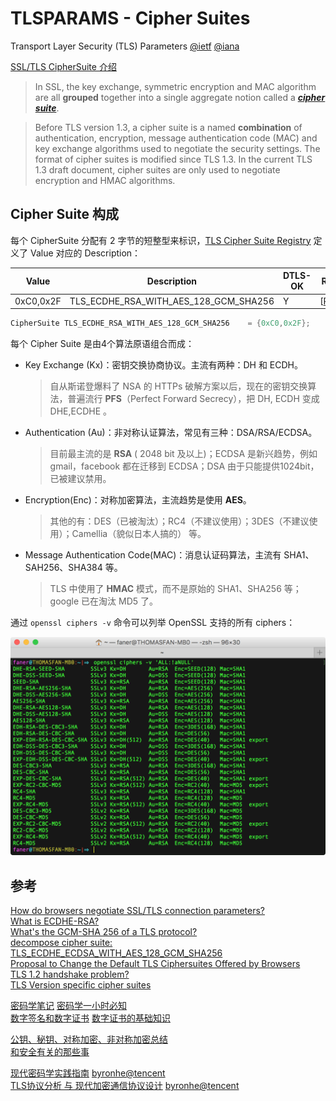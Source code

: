 # TLSPARAMS - Cipher Suites
Transport Layer Security (TLS) Parameters [@ietf](https://www.ietf.org/assignments/tls-parameters/tls-parameters.txt) [@iana](https://www.iana.org/assignments/tls-parameters/tls-parameters.xhtml)

[SSL/TLS CipherSuite 介绍](https://blog.helong.info/blog/2015/01/23/ssl_tls_ciphersuite_intro/)  

> In SSL, the key exchange, symmetric encryption and MAC algorithm are all **grouped** together into a single aggregate notion called a [***cipher suite***](https://en.wikipedia.org/wiki/Cipher_suite).

> Before TLS version 1.3, a cipher suite is a named **combination** of authentication, encryption, message authentication code (MAC) and key exchange algorithms used to negotiate the security settings. The format of cipher suites is modified since TLS 1.3. In the current TLS 1.3 draft document, cipher suites are only used to negotiate encryption and HMAC algorithms.

## Cipher Suite 构成
每个 CipherSuite 分配有 2 字节的短整型来标识，[TLS Cipher Suite Registry](https://www.iana.org/assignments/tls-parameters/tls-parameters.xhtml#tls-parameters-4)  定义了 Value 对应的 Description：

Value |	Description  |	DTLS-OK |	Reference 
------|--------------|----------|--------------------------------
0xC0,0x2F |	TLS_ECDHE_RSA_WITH_AES_128_GCM_SHA256 |	Y |	[[RFC5289](http://www.iana.org/go/rfc5289)]

```C
CipherSuite TLS_ECDHE_RSA_WITH_AES_128_GCM_SHA256    = {0xC0,0x2F};
```

每个 Cipher Suite 是由4个算法原语组合而成：

- Key Exchange (Kx)：密钥交换协商协议。主流有两种：DH 和 ECDH。

	> 自从斯诺登爆料了 NSA 的 HTTPs 破解方案以后，现在的密钥交换算法，普遍流行 **PFS**（Perfect Forward Secrecy），把 DH, ECDH 变成 DHE,ECDHE 。  

- Authentication (Au)：非对称认证算法，常见有三种：DSA/RSA/ECDSA。  

	> 目前最主流的是 **RSA** ( 2048 bit 及以上)；ECDSA 是新兴趋势，例如 gmail，facebook 都在迁移到 ECDSA；DSA 由于只能提供1024bit，已被建议禁用。

- Encryption(Enc)：对称加密算法，主流趋势是使用 **AES**。

	> 其他的有：DES（已被淘汰）；RC4（不建议使用）；3DES（不建议使用）；Camellia（貌似日本人搞的） 等。

- Message Authentication Code(MAC)：消息认证码算法，主流有 SHA1、SAH256、SHA384 等。  

	> TLS 中使用了 **HMAC** 模式，而不是原始的 SHA1、SHA256 等；google 已在淘汰 MD5 了。  

通过 `openssl ciphers -v` 命令可以列举 OpenSSL 支持的所有 ciphers：

![openssl-ciphers](images/openssl-ciphers-v.png)

## 参考
[How do browsers negotiate SSL/TLS connection parameters?](https://security.stackexchange.com/questions/94799/how-do-browsers-negotiate-ssl-tls-connection-parameters)  
[What is ECDHE-RSA?](https://security.stackexchange.com/questions/14731/what-is-ecdhe-rsa)  
[What's the GCM-SHA 256 of a TLS protocol?](https://crypto.stackexchange.com/questions/26410/whats-the-gcm-sha-256-of-a-tls-protocol)  
[decompose cipher suite: TLS_ECDHE_ECDSA_WITH_AES_128_GCM_SHA256](https://crypto.stackexchange.com/questions/26410/whats-the-gcm-sha-256-of-a-tls-protocol)  
[Proposal to Change the Default TLS Ciphersuites Offered by Browsers](https://briansmith.org/browser-ciphersuites-01)  
[TLS 1.2 handshake problem?](http://grokbase.com/t/apache/users/126c3zespf/httpd-tls-1-2-handshake-problem)  
[TLS Version specific cipher suites](https://security.stackexchange.com/questions/130136/tls-version-specific-cipher-suites)  

[密码学笔记](http://www.ruanyifeng.com/blog/2006/12/notes_on_cryptography.html)  [密码学一小时必知](https://blog.helong.info/blog/2015/04/12/translate-Everything-you-need-to-know-about-cryptgraphy-in-1-hour/)  
[数字签名和数字证书](http://blog.csdn.net/phunxm/article/details/16344837)  [数字证书的基础知识](http://www.enkichen.com/2016/02/26/digital-certificate-based/)  

[公钥、秘钥、对称加密、非对称加密总结](http://my.oschina.net/shede333/blog/359290)  
[和安全有关的那些事](http://blog.csdn.net/bluishglc/article/details/7585965)  

[现代密码学实践指南](https://blog.helong.info/blog/2015/06/06/modern-crypto/) [byronhe@tencent](http://www.gad.qq.com/article/detail/12527)  
[TLS协议分析 与 现代加密通信协议设计](https://blog.helong.info/blog/2015/09/07/tls-protocol-analysis-and-crypto-protocol-design/) [byronhe@tencent](http://www.gad.qq.com/article/detail/12531)  